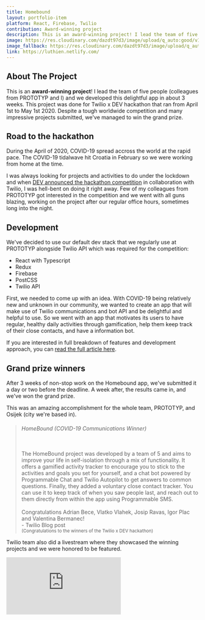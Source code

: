 ```yaml
---
title: Homebound
layout: portfolio-item
platform: React, Firebase, Twilio
contribution: Award-winning project
description: This is an award-winning project! I lead the team of five people (colleagues from PROTOTYP and I) and we developed this delightful app in about 3 weeks. This project was done for Twilio x DEV hackathon that ran from April 1st to May 1st 2020. Despite a tough worldwide competition and many impressive projects submitted, we've managed to win the grand prize.
image: https://res.cloudinary.com/dazdt97d3/image/upload/q_auto:good/v15468800658/work/homebound-1.webp
image_fallback: https://res.cloudinary.com/dazdt97d3/image/upload/q_auto:good/v15468800658/work/homebound-1.jpg
link: https://luthien.netlify.com/
---
```


<article class="block block--text">

<div class="project__headingWrapper">
<h2 class="title--secondary project__heading">About The Project</h2>
</div>

<p>This is an <strong>award-winning project</strong>! I lead the team of five people (colleagues from PROTOTYP and I) and we developed this delightful app in about 3 weeks. This project was done for Twilio x DEV hackathon that ran from April 1st to May 1st 2020. Despite a tough worldwide competition and many impressive projects submitted, we've managed to win the grand prize.</p>

</article>

<article class="block block--text">

<div class="project__headingWrapper">
<h2 class="title--secondary project__heading">Road to the hackathon</h2>
</div>
<p>During the April of 2020, COVID-19 spread accross the world at the rapid pace. The COVID-19 tidalwave hit Croatia in February so we were working from home at the time.</p>

<p>I was always looking for projects and activities to do under the lockdown and when <a href="https://dev.to/devteam/announcing-the-twilio-hackathon-on-dev-2lh8" target="_blank" rel="nofollow noreferrer" >DEV announced the hackathon competition</a> in collaboration with Twilio, I was hell-bent on doing it right away. Few of my colleagues from PROTOTYP got interested in the competition and we went with all guns blazing, working on the project after our regular office hours, sometimes long into the night.</p>

</article>

<article class="block block--text">

<div class="project__headingWrapper">
<h2 class="title--secondary project__heading">Development</h2>
</div>
<p>We've decided to use our default dev stack that we regularly use at PROTOTYP alongside Twilio API which was required for the competition:</p>

<ul>
<li>React with Typescript</li>
<li>Redux</li>
<li>Firebase</li>
<li>PostCSS</li>
<li>Twilio API</li>
</ul>

<p>First, we needed to come up with an idea. With COVID-19 being relatively new and unknown in our community, we wanted to create an app that will make use of Twilio communications and bot API and be delightful and helpful to use. So we went with an app that motivates its users to have regular, healthy daily activities through gamification, help them keep track of their close contacts, and have a information bot.</p>

<p>
If you are interested in full breakdown of features and development approach, you can <a href="https://dev.to/adrianbdesigns/homebound-my-submission-to-the-twilio-x-dev-hackathon-4a22" target="_blank" rel="nofollow noreferrer" >read the full article here</a>.
</p>

</article>

<article class="block block--text">

<div class="project__headingWrapper">
<h2 class="title--secondary project__heading">Grand prize winners</h2>
</div>
<p>After 3 weeks of non-stop work on the Homebound app, we've submitted it a day or two before the deadline. A week after, the results came in, and we've won the grand prize.</p>

<p>This was an amazing accomplishment for the whole team, PROTOTYP, and Osijek (city we're based in).</p>

</article>

<blockquote class="blockquote--default blockquote block">
<div class="blockquote__wrapper">
<div class="blockquote__text blockquote__text--default">
<h6>HomeBound (COVID-19 Communications Winner)</h6>
<br/>
The HomeBound project was developed by a team of 5 and aims to improve your life in self-isolation through a mix of functionality. It offers a gamified activity tracker to encourage you to stick to the activities and goals you set for yourself, and a chat bot powered by Programmable Chat and Twilio Autopilot to get answers to common questions. Finally, they added a voluntary close contact tracker. You can use it to keep track of when you saw people last, and reach out to them directly from within the app using Programmable SMS.
<br/><br/>
Congratulations Adrian Bece, Vlatko Vlahek, Josip Ravas, Igor Plac and Valentina Bermanec!

</div>
<div class="blockquote__author blockquote__author--default">- Twilio Blog post <br/><small>(Congratulations to the winners of the Twilio x DEV hackathon)</small></div>
</div>
</blockquote>

<article class="block block--text">

<p>Twilio team also did a livestream where they showcased the winning projects and we were honored to be featured.</p>

</article>

<article class="block block--image">
<div class="video">
<div class="icon icon__video image--placeholder"></div>
<iframe loading="lazy" class="video__content lazyload" 
src="https://www.youtube-nocookie.com/embed/AAZdOylfqHs" frameborder="0" allow="accelerometer; autoplay; encrypted-media; gyroscope; picture-in-picture" allowfullscreen></iframe>
</div>
</article>
